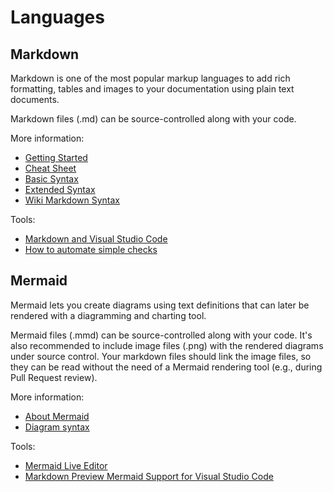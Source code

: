 # Languages

## Markdown

Markdown is one of the most popular markup languages to add rich formatting, tables and images to your documentation using plain text documents.

Markdown files (.md) can be source-controlled along with your code.

More information:

- [Getting Started](https://www.markdownguide.org/getting-started/)
- [Cheat Sheet](https://www.markdownguide.org/cheat-sheet/)
- [Basic Syntax](https://www.markdownguide.org/basic-syntax/)
- [Extended Syntax](https://www.markdownguide.org/extended-syntax/)
- [Wiki Markdown Syntax](https://docs.microsoft.com/en-us/azure/devops/project/wiki/wiki-markdown-guidance?view=azure-devops)

Tools:

- [Markdown and Visual Studio Code](https://code.visualstudio.com/docs/languages/markdown)
- [How to automate simple checks](./automation.md)

## Mermaid

Mermaid lets you create diagrams using text definitions that can later be rendered with a diagramming and charting tool.

Mermaid files (.mmd) can be source-controlled along with your code. It's also recommended to include image files (.png) with the rendered diagrams under source control. Your markdown files should link the image files, so they can be read without the need of a Mermaid rendering tool (e.g., during Pull Request review).

More information:

- [About Mermaid](https://mermaid-js.github.io/mermaid/#/)
- [Diagram syntax](https://mermaid-js.github.io/mermaid/#/./n00b-syntaxReference)

Tools:

- [Mermaid Live Editor](https://mermaid-js.github.io/mermaid-live-editor)
- [Markdown Preview Mermaid Support for Visual Studio Code](https://marketplace.visualstudio.com/items?itemName=bierner.markdown-mermaid)
